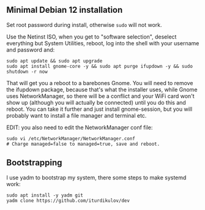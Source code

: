 ## Minimal Debian 12 installation

Set root password during install, otherwise `sudo` will not work.

Use the Netinst ISO, when you get to "software selection", deselect everything
but System Utilities, reboot, log into the shell with your username and
password and:

```
sudo apt update && sudo apt upgrade
sudo apt install gnome-core -y && sudo apt purge ifupdown -y && sudo shutdown -r now
```

That will get you a reboot to a barebones Gnome. You will need to remove the
ifupdown package, because that's what the installer uses, while Gnome uses
NetworkManager, so there will be a conflict and your WiFi card won't show up
(although you will actually be connected) until you do this and reboot. You can
take it further and just install gnome-session, but you will probably want to
install a file manager and terminal etc.

EDIT: you also need to edit the NetworkManager conf file:

```
sudo vi /etc/NetworkManager/NetworkManager.conf
# Charge managed=false to managed=true, save and reboot.
```

## Bootstrapping

I use yadm to bootstrap my system, there some steps to make systemd work:

```
sudo apt install -y yadm git
yadm clone https://github.com/iturdikulov/dev
```
